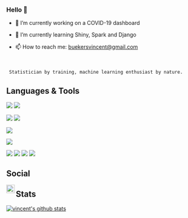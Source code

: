 ### Hello 👋

<!--
**VincentBuekers/VincentBuekers** is a ✨ _special_ ✨ repository because its `README.md` (this file) appears on your GitHub profile.

Here are some ideas to get you started:
-->

- 🔭 I’m currently working on a COVID-19 dashboard
- 🌱 I’m currently learning Shiny, Spark and Django

- 📫 How to reach me: buekersvincent@gmail.com

<br/>
     
     Statistician by training, machine learning enthusiast by nature.

## Languages & Tools

![](https://img.shields.io/badge/Language-Python-informational?style=flat&logo=<LOGO_NAME>&logoColor=white&color=2bbc8a)
![](https://img.shields.io/badge/Tool-Jupyter-informational?style=flat&logo=<LOGO_NAME>&logoColor=white&color=2bbc8a)

![](https://img.shields.io/badge/Language-R-informational?style=flat&logo=<LOGO_NAME>&logoColor=white&color=2bbc8a)
![](https://img.shields.io/badge/Tool-Rstudio-informational?style=flat&logo=<LOGO_NAME>&logoColor=white&color=2bbc8a)

![](https://img.shields.io/badge/Language-MATLAB-informational?style=flat&logo=<LOGO_NAME>&logoColor=white&color=2bbc8a)

![](https://img.shields.io/badge/Language-SQL-informational?style=flat&logo=<LOGO_NAME>&logoColor=white&color=2bbc8a)

![](https://img.shields.io/badge/OS-Linux-informational?style=flat&logo=linux&logoColor=white&color=2bbc8a)
![](https://img.shields.io/badge/Editor-IntelliJ_IDEA-informational?style=flat&logo=intellij-idea&logoColor=white&color=2bbc8a)
![](https://img.shields.io/badge/Code-Python-informational?style=flat&logo=python&logoColor=white&color=2bbc8a)
![](https://img.shields.io/badge/Code-JavaScript-informational?style=flat&logo=javascript&logoColor=white&color=2bbc8a)

## Social

<!-- Links to your social media accounts -->

<a href="https://www.linkedin.com/in/vincent-buekers-78a231140/">
      <img align="left" alt="Anshu's LinkdeIN" width="22px" src="https://cdn.jsdelivr.net/npm/simple-icons@v3/icons/linkedin.svg" />
</a>

## Stats

<!--[![Top Langs](https://github-readme-stats.vercel.app/api/top-langs/?username=VincentBuekers&show_icons=true)](https://github.com/VincentBuekers/github-readme-stats)-->
[![vincent's github stats](https://github-readme-stats.vercel.app/api?username=VincentBuekers&show_icons=true)](https://github.com/VincentBuekers/github-readme-stats)
